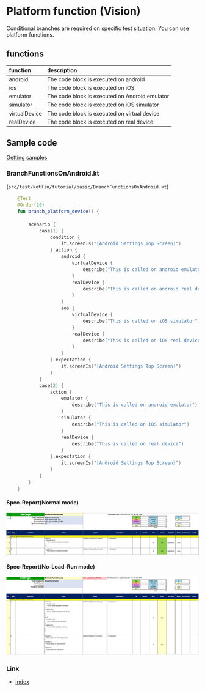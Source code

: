 # Platform function (Vision)

Conditional branches are required on specific test situation. You can use platform functions.

## functions

| function      | description                                    |
|:--------------|:-----------------------------------------------|
| android       | The code block is executed on android          |
| ios           | The code block is executed on iOS              |
| emulator      | The code block is executed on Android emulator |
| simulator     | The code block is executed on iOS simulator    |
| virtualDevice | The code block is executed on virtual device   |
| realDevice    | The code block is executed on real device      |

## Sample code

[Getting samples](../../getting_samples.md)

### BranchFunctionsOnAndroid.kt

(`src/test/kotlin/tutorial/basic/BranchFunctionsOnAndroid.kt`)

```kotlin
    @Test
    @Order(10)
    fun branch_platform_device() {

        scenario {
            case(1) {
                condition {
                    it.screenIs("[Android Settings Top Screen]")
                }.action {
                    android {
                        virtualDevice {
                            describe("This is called on android emulator")
                        }
                        realDevice {
                            describe("This is called on android real device")
                        }
                    }
                    ios {
                        virtualDevice {
                            describe("This is called on iOS simulator")
                        }
                        realDevice {
                            describe("This is called on iOS real device")
                        }
                    }
                }.expectation {
                    it.screenIs("[Android Settings Top Screen]")
                }
            }
            case(2) {
                action {
                    emulator {
                        describe("This is called on android emulator")
                    }
                    simulator {
                        describe("This is called on iOS simulator")
                    }
                    realDevice {
                        describe("This is called on real device")
                    }
                }.expectation {
                    it.screenIs("[Android Settings Top Screen]")
                }
            }
        }
    }
```

#### Spec-Report(Normal mode)

![](_images/branch_functions_normal.png)

#### Spec-Report(No-Load-Run mode)

![](_images/branch_functions_no_load_run.png)

### Link

- [index](../../../../index.md)

